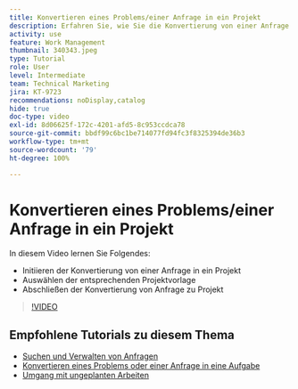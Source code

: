 ```yaml
---
title: Konvertieren eines Problems/einer Anfrage in ein Projekt
description: Erfahren Sie, wie Sie die Konvertierung von einer Anfrage in ein Projekt initiieren, die entsprechende Projektvorlage auswählen und die Konvertierung abschließen.
activity: use
feature: Work Management
thumbnail: 340343.jpeg
type: Tutorial
role: User
level: Intermediate
team: Technical Marketing
jira: KT-9723
recommendations: noDisplay,catalog
hide: true
doc-type: video
exl-id: 8d06625f-172c-4201-afd5-8c953ccdca78
source-git-commit: bbdf99c6bc1be714077fd94fc3f8325394de36b3
workflow-type: tm+mt
source-wordcount: '79'
ht-degree: 100%

---
```


# Konvertieren eines Problems/einer Anfrage in ein Projekt

In diesem Video lernen Sie Folgendes:

* Initiieren der Konvertierung von einer Anfrage in ein Projekt
* Auswählen der entsprechenden Projektvorlage
* Abschließen der Konvertierung von Anfrage zu Projekt

>[!VIDEO](https://video.tv.adobe.com/v/3446631/?quality=12&learn=on&enablevpops=1&captions=ger)


## Empfohlene Tutorials zu diesem Thema

* [Suchen und Verwalten von Anfragen](/help/manage-work/issues-requests/find-requests.md)
* [Konvertieren eines Problems oder einer Anfrage in eine Aufgabe](/help/manage-work/issues-requests/convert-issues-to-other-work-items.md)
* [Umgang mit ungeplanten Arbeiten](/help/manage-work/issues-requests/handle-unplanned-work.md)
